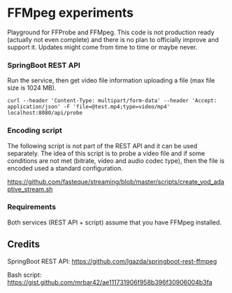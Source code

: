 # FFMpeg experiments
Playground for FFProbe and FFMpeg.
This code is not production ready (actually not even complete) and there is no plan to officially improve and support it.
Updates might come from time to time or maybe never.

### SpringBoot REST API
Run the service, then get video file information uploading a file (max file size is 1024 MB).

```
curl --header 'Content-Type: multipart/form-data' --header 'Accept: application/json' -F 'file=@test.mp4;type=video/mp4' localhost:8080/api/probe
```

### Encoding script
The following script is not part of the REST API and it can be used separately.
The idea of this script is to probe a video file and if some conditions are not met (bitrate, video and audio codec type), then the file is encoded used a standard configuration.

https://github.com/fasteque/streaming/blob/master/scripts/create_vod_adaptive_stream.sh

### Requirements
Both services (REST API + script) assume that you have FFMpeg installed.

## Credits
SpringBoot REST API: https://github.com/lgazda/springboot-rest-ffmpeg

Bash script: https://gist.github.com/mrbar42/ae111731906f958b396f30906004b3fa
